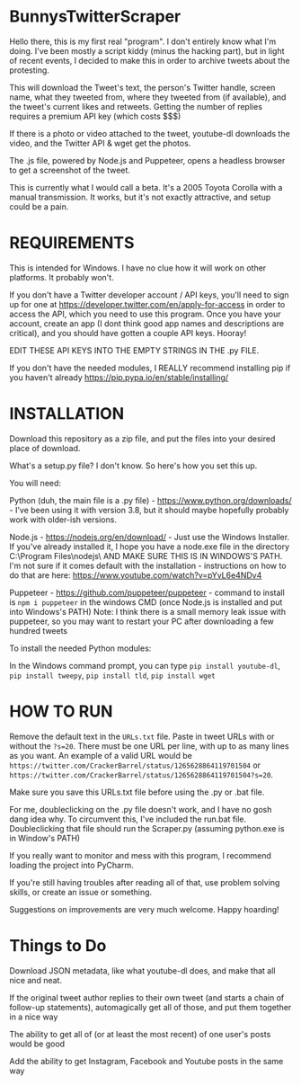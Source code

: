 # BunnysTwitterScraper

Hello there, this is my first real "program". I don't entirely know what I'm doing. I've been mostly a script kiddy (minus the hacking part), but in light of recent events, I decided to make this in order to archive tweets about the protesting.


This will download the Tweet's text, the person's Twitter handle, screen name, what they tweeted from, where they tweeted from (if available), and the tweet's current likes and retweets. Getting the number of replies requires a premium API key (which costs $$$)

If there is a photo or video attached to the tweet, youtube-dl downloads the video, and the Twitter API & wget get the photos.

The .js file, powered by Node.js and Puppeteer, opens a headless browser to get a screenshot of the tweet.

This is currently what I would call a beta. It's a 2005 Toyota Corolla with a manual transmission.
It works, but it's not exactly attractive, and setup could be a pain.


# REQUIREMENTS
This is intended for Windows. I have no clue how it will work on other platforms. It probably won't.

If you don't have a Twitter developer account / API keys, you'll need to sign up for one at https://developer.twitter.com/en/apply-for-access in order to access the API, which you need to use this program. Once you have your account, create an app (I dont think good app names and descriptions are critical), and you should have gotten a couple API keys. Hooray! 

EDIT THESE API KEYS INTO THE EMPTY STRINGS IN THE .py FILE.

If you don't have the needed modules, I REALLY recommend installing pip if you haven't already https://pip.pypa.io/en/stable/installing/



# INSTALLATION
Download this repository as a zip file, and put the files into your desired place of download.

What's a setup.py file? I don't know. So here's how you set this up.

You will need:

Python (duh, the main file is a .py file) - https://www.python.org/downloads/ - I've been using it with version 3.8, but it should maybe hopefully probably work with older-ish versions.

Node.js - https://nodejs.org/en/download/  - Just use the Windows Installer. If you've already installed it, I hope you have a node.exe file in the directory C:\Program Files\nodejs\ AND MAKE SURE THIS IS IN WINDOWS'S PATH. I'm not sure if it comes default with the installation - instructions on how to do that are here: https://www.youtube.com/watch?v=pYvL6e4NDv4


Puppeteer - https://github.com/puppeteer/puppeteer - command to install is `npm i puppeteer` in the windows CMD (once Node.js is installed and put into Windows's PATH)
Note: I think there is a small memory leak issue with puppeteer, so you may want to restart your PC after downloading a few hundred tweets

To install the needed Python modules:

In the Windows command prompt, you can type `pip install youtube-dl`, `pip install tweepy`, `pip install tld`, `pip install wget`


# HOW TO RUN
Remove the default text in the `URLs.txt` file. Paste in tweet URLs with or without the `?s=20`. There must be one URL per line, with up to as many lines as you want. An example of a valid URL would be `https://twitter.com/CrackerBarrel/status/1265628864119701504` or `https://twitter.com/CrackerBarrel/status/1265628864119701504?s=20`.

Make sure you save this URLs.txt file before using the .py or .bat file.

For me, doubleclicking on the .py file doesn't work, and I have no gosh dang idea why. To circumvent this, I've included the run.bat file. Doubleclicking that file should run the Scraper.py (assuming python.exe is in Window's PATH)

If you really want to monitor and mess with this program, I recommend loading the project into PyCharm.


If you're still having troubles after reading all of that, use problem solving skills, or create an issue or something.

Suggestions on improvements are very much welcome. Happy hoarding!













# Things to Do

Download JSON metadata, like what youtube-dl does, and make that all nice and neat.

If the original tweet author replies to their own tweet (and starts a chain of follow-up statements), automagically get all of those, and put them together in a nice way

The ability to get all of (or at least the most recent) of one user's posts would be good

Add the ability to get Instagram, Facebook and Youtube posts in the same way
